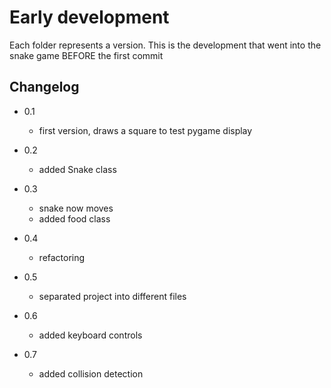# Early development

Each folder represents a version. This is the development that went into the snake game BEFORE the first commit

## Changelog 

* 0.1 
  * first version, draws a square to test pygame display

* 0.2 
  * added Snake class

* 0.3
  * snake now moves
  * added food class

* 0.4
  * refactoring

* 0.5
  * separated project into different files

* 0.6
  * added keyboard controls

* 0.7 
  * added collision detection
  
